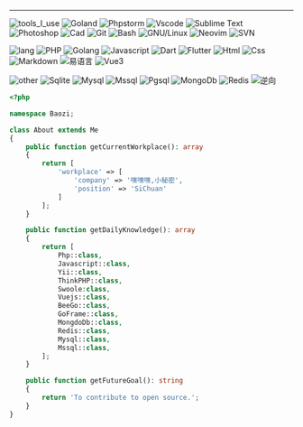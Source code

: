 
<hr></hr>

![tools_I_use](https://img.shields.io/badge/-%F0%9F%9A%80%20Tools%20I%20use%3A-orange)
![Goland](https://img.shields.io/badge/-%20Goland-000000?logo=goland)
![Phpstorm](https://img.shields.io/badge/-%20Phpstorm-782A90?logo=phpstorm)
![Vscode](https://img.shields.io/badge/Visual_Studio_Code-0078D4?style=flat&logo=visual%20studio%20code&logoColor=white)
![Sublime Text](https://img.shields.io/badge/sublime_text-%23575757.svg?&style=flat&logo=sublime-text&logoColor=important)
![Photoshop](https://img.shields.io/badge/Adobe%20Photoshop-31A8FF?style=flat&logo=Adobe%20Photoshop&logoColor=black)
![Cad](https://img.shields.io/badge/Cad-31A8FF?style=flat&logo=cad%20Photoshop&logoColor=black)
![Git](https://img.shields.io/badge/GIT-E44C30?style=flat&logo=git&logoColor=white)
![Bash](https://img.shields.io/badge/GNU%20Bash-4EAA25?style=flat&logo=GNU%20Bash&logoColor=white)
![GNU/Linux](https://img.shields.io/badge/Linux-FCC624?style=flat&logo=linux&logoColor=black)
![Neovim](https://img.shields.io/badge/NeoVim-%2357A143.svg?&style=flat&logo=neovim&logoColor=white)
![SVN](https://img.shields.io/badge/-%20Svn-809CC9)


![lang](https://img.shields.io/badge/-lang:-green)
![PHP](https://img.shields.io/badge/-%20PHP-green?logo=php)
![Golang](https://img.shields.io/badge/-%20GoLang-green?logo=go)
![Javascript](https://img.shields.io/badge/JavaScript-323330?style=flat&logo=javascript&logoColor=F7DF1E)
![Dart](https://img.shields.io/badge/Dart-0175C2?style=flat&logo=dart&logoColor=white)
![Flutter](https://img.shields.io/badge/Flutter-02569B?style=flat&logo=flutter&logoColor=white)
![Html](https://img.shields.io/badge/HTML5-E34F26?style=flat&logo=html5&logoColor=white)
![Css](https://img.shields.io/badge/CSS3-1572B6?style=flat&logo=css3&logoColor=white)
![Markdown](https://img.shields.io/badge/Markdown-000000?style=flat&logo=markdown&logoColor=white)
![易语言](https://img.shields.io/badge/易语言-000000?style=flat&logo=&logoColor=white)
![Vue3](https://img.shields.io/badge/Vue3-4FC08D?style=flat&logo=vue.js&logoColor=white)

![other](https://img.shields.io/badge/-%20other%3A-green)
![Sqlite](https://img.shields.io/badge/SQLite-07405E?style=flat&logo=sqlite&logoColor=white)
![Mysql](https://img.shields.io/badge/Mysql-07405E?style=flat&logo=Mysql&logoColor=white)
![Mssql](https://img.shields.io/badge/Mssql-07405E?style=flat&logo=mssql&logoColor=white)
![Pgsql](https://img.shields.io/badge/Pgsql-07405E?style=flat&logo=Pgsql&logoColor=white)
![MongoDb](https://img.shields.io/badge/Mongodb-07405E?style=flat&logo=MongoDb&logoColor=white)
![Redis](https://img.shields.io/badge/Redis-07405E?style=flat&logo=Redis&logoColor=white)
![逆向](https://img.shields.io/badge/逆向-000000?style=flat&logo=openbugbounty&logoColor=white)

```php
<?php

namespace Baozi;

class About extends Me
{
    public function getCurrentWorkplace(): array
    {
        return [
            'workplace' => [
                'company' => '嘿嘿嘿,小秘密',
                'position' => 'SiChuan'         
            ]
        ];
    }

    public function getDailyKnowledge(): array
    {
        return [
            Php::class,
            Javascript::class,
            Yii::class,
            ThinkPHP::class,
            Swoole:class,
            Vuejs::class,
            BeeGo::class,
            GoFrame::class,
            MongdoDb::class,
            Redis::class,
            Mysql::class,
            Mssql::class,
        ];
    }

    public function getFutureGoal(): string
    {
        return 'To contribute to open source.';
    }
}
```
